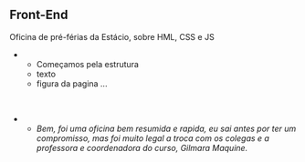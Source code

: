 Front-End
-

Oficina de pré-férias da Estácio, sobre HML, CSS e JS

- - Começamos pela estrutura
  - texto
  - figura da pagina
    ...
<br>

- - _Bem, foi uma oficina bem resumida e rapida, eu sai antes por ter um compromisso, mas foi muito legal a troca com os colegas e a professora e coordenadora do curso, Gilmara Maquine._
